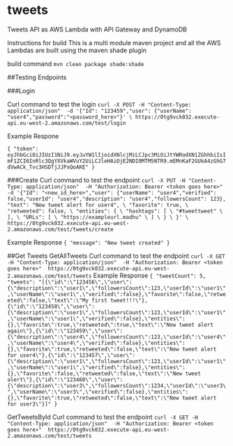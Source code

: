 # tweets
Tweets API as AWS Lambda with API Gateway and DynamoDB

Instructions for build
This is a multi module maven project and all the AWS Lambdas are built using the maven shade plugin

build command 
`mvn clean package shade:shade`

##Testing Endpoints

###Login

Curl command to test the login
`curl -X POST -H "Content-Type: application/json"  -d '{"Id": "123459","user": {"userName": "user4","password":"<password_here>"}' \
https://0tg9vck032.execute-api.eu-west-2.amazonaws.com/test/login`

Example Respone

`{
  "token": eyJhbGciOiJIUzI1NiJ9.eyJuYW1lIjoidXNlcjMiLCJpc3MiOiJtYWRodXN1ZGhhbiIsImF1ZCI6InRlc3QgYXVkaWVuY2UiLCJleHAiOjE2NDI0MTM5NTR9.mEMnKaF2GUkA4zGhG7dVwACk_Tvc3HSDTjJJPxQoAKE"
 }`

###Create
Curl command to test the endpoint
`curl -X PUT -H "Content-Type: application/json"  -H "Authorization: Bearer <token goes here>" -d '{"Id": "<new_id_here>","user": {"userName": "user4","verified": false,"userId": "user4","description": "user4","followersCount": 123},
    "text": "New tweet alert for user4", \
    "favorite": true, \
    "retweeted": false, \
    "entities": { \
        "hashtags": [ \
            "#tweettweet" \
        ], \
        "URLs": [ \
            "https://exampleurl.madhu" \
        ] \
    } \
}' \
https://0tg9vck032.execute-api.eu-west-2.amazonaws.com/test/tweets/create`

Example Response 
`{
    "message": "New tweet created"
}`


##Get Tweets
GetAllTweets
Curl command to test the endpoint
`curl -X GET -H "Content-Type: application/json"  -H "Authorization: Bearer <token goes here>"  https://0tg9vck032.execute-api.eu-west-2.amazonaws.com/test/tweets`
Example Response
`{
    "tweetCount": 5,
    "tweets": "[{\"id\":\"123456\",\"user\":{\"description\":\"user1\",\"followersCount\":123,\"userId\":\"user1\",\"userName\":\"user1\",\"verified\":false},\"favorite\":false,\"retweeted\":false,\"text\":\"My first tweet!!!\"},{\"id\":\"123458\",\"user\":{\"description\":\"user1\",\"followersCount\":123,\"userId\":\"user1\",\"userName\":\"user1\",\"verified\":false},\"entities\":{},\"favorite\":true,\"retweeted\":true,\"text\":\"New tweet alert again\"},{\"id\":\"123459\",\"user\":{\"description\":\"user4\",\"followersCount\":123,\"userId\":\"user4\",\"userName\":\"user4\",\"verified\":false},\"entities\":{},\"favorite\":true,\"retweeted\":false,\"text\":\"New tweet alert for user4\"},{\"id\":\"123457\",\"user\":{\"description\":\"user1\",\"followersCount\":123,\"userId\":\"user1\",\"userName\":\"user1\",\"verified\":false},\"entities\":{},\"favorite\":false,\"retweeted\":false,\"text\":\"New tweet alert\"},{\"id\":\"123460\",\"user\":{\"description\":\"user3\",\"followersCount\":1234,\"userId\":\"user3\",\"userName\":\"user3\",\"verified\":false},\"entities\":{},\"favorite\":true,\"retweeted\":false,\"text\":\"New tweet alert for user3\"}]"
}`

GetTweetsById
Curl command to test the endpoint
`curl -X GET -H "Content-Type: application/json"  -H "Authorization: Bearer <token goes here>"  https://0tg9vck032.execute-api.eu-west-2.amazonaws.com/test/tweets`







